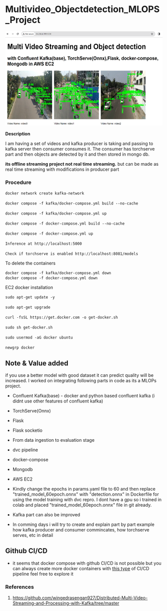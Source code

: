 # Multivideo_Objectdetection_MLOPS_Project

<img src="./assets/snap_multivideostreaming.png" width="500" height="300" title="Object detection">

**Description** 

I am having a set of videos and kafka producer is taking and passing to kafka server then consumer consumes it. The consumer has torchserve part and then objects are detected by it and then stored in mongo db.

**its offline streaming project not real time streaming.** but can be made as real time streaming with modifications in producer part

### Procedure
    docker network create kafka-network

    docker compose -f kafka/docker-compose.yml build --no-cache

    docker compose -f kafka/docker-compose.yml up

    docker compose -f docker-compose.yml build --no-cache

    docker compose -f docker-compose.yml up

    Inference at http://localhost:5000

    Check if torchserve is enabled http://localhost:8081/models

To delete the containers 

    docker compose -f kafka/docker-compose.yml down
    docker compose -f docker-compose.yml down

EC2 docker installation

    sudo apt-get update -y

    sudo apt-get upgrade

    curl -fsSL https://get.docker.com -o get-docker.sh

    sudo sh get-docker.sh

    sudo usermod -aG docker ubuntu

    newgrp docker

## Note & Value added

if you use a better model with good dataset it can predict quality will be increased. I worked on integrating following parts in code as its a MLOPs project.

- Confluent Kafka(base) - docker and python based confluent kafka (i didnt use other features of confluent kafka)
- TorchServe(Onnx)
- Flask
- Flask socketio
- From data ingestion to evaluation stage
- dvc pipeline
- docker-compose
- Mongodb
- AWS EC2

- Kindly change the epochs in params.yaml file to 60 and then replace "trained_model_60epoch.onnx" with "detection.onnx" in Dockerfile for  using the model training with dvc repro. I dont have a gpu so i trained in colab and placed "trained_model_60epoch.onnx" file in git already.

- Kafka part can also be improved 

- In comming days i will try to create and explain part by part example how kafka producer and consumer commincates, how torchserve serves, etc in detail

## Github CI/CD
- it seems that docker compose with github CI/CD is not possible but you can always create more docker containers with [this type](https://github.com/ajithvcoder/Spaceship_Titanic_MLOps_Project/blob/main/.github/workflows/main.yaml) of CI/CD pipeline feel free to explore it 

### References

1. https://github.com/wingedrasengan927/Distributed-Multi-Video-Streaming-and-Processing-with-Kafka/tree/master